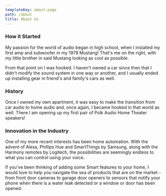 ```yaml
---
templateKey: about-page
path: /about
title: About Us
---
```

### How it Started

My passion for the world of audio began in high school, when I installed my first amp and subwoofer in my 1979 Mustang! That's me on the right, with my little brother in said Mustang looking as cool as possible.

From that point on I was hooked. I haven't owned a car since then that I didn't modify the sound system in one way or another, and I usually ended up installing gear in friend's and family's cars as well.​

### History

Once I owned my own apartment, it was easy to make the transition from car audio to home audio and, once again, I became hooked in that world as well. There I am opening up my first pair of Polk Audio Home Theater speakers!

### Innovation in the Industry

One of my more recent interests has been home automation. With the advent of Alexa, Phillips Hue and SmartThings by Samsung, along with the Harmony remotes by Logitech, the possibilities are seemingly endless to what you can control using your voice.



If you've been thinking of adding some Smart features to your home, I would love to help you navigate the sea of products that are on the market - from front door cameras to garage door openers to sensors that notify your phone when there is a water leak detected or a window or door has been opened.